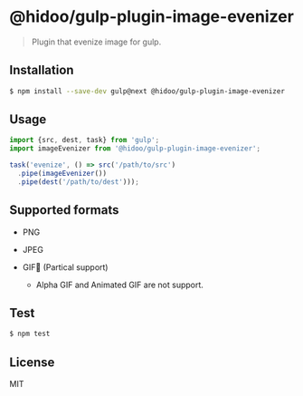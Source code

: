 # @hidoo/gulp-plugin-image-evenizer

> Plugin that evenize image for gulp.

## Installation

```sh
$ npm install --save-dev gulp@next @hidoo/gulp-plugin-image-evenizer
```

## Usage

```js
import {src, dest, task} from 'gulp';
import imageEvenizer from '@hidoo/gulp-plugin-image-evenizer';

task('evenize', () => src('/path/to/src')
  .pipe(imageEvenizer())
  .pipe(dest('/path/to/dest')));
```

## Supported formats

+ PNG
+ JPEG
+ GIF (Partical support)

  + Alpha GIF and Animated GIF are not support.

## Test

```sh
$ npm test
```

## License

MIT
